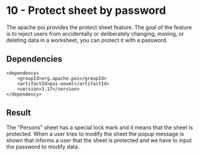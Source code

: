 # 10 - Protect sheet by password

The apache poi provides the protect sheet feature. The goal of the feature is to reject users from accidentally or deliberately changing, moving, or deleting data in a worksheet, you can protect it with a password.

## Dependencies

```
<dependency>
    <groupId>org.apache.poi</groupId>
    <artifactId>poi-ooxml</artifactId>
    <version>3.17</version>
</dependency>
```
## Result

The "Persons" sheet has a special lock mark and it means that the sheet is protected. When a user tries to modify the sheet the popup message is shown that informs a user that the sheet is protected and we have to input the password to modify data. 
